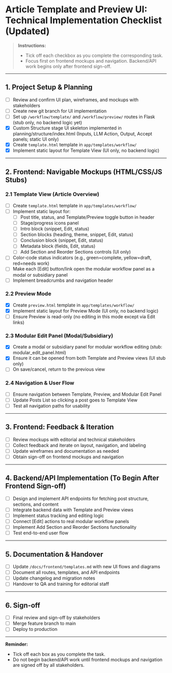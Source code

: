 # Article Template and Preview UI: Technical Implementation Checklist (Updated)

> **Instructions:**
> - Tick off each checkbox as you complete the corresponding task.
> - Focus first on frontend mockups and navigation. Backend/API work begins only after frontend sign-off.

---

## 1. Project Setup & Planning
- [ ] Review and confirm UI plan, wireframes, and mockups with stakeholders
- [ ] Create new git branch for UI implementation
- [ ] Set up `/workflow/template/` and `/workflow/preview/` routes in Flask (stub only, no backend logic yet)
- [x] Custom Structure stage UI skeleton implemented in planning/structure/index.html (Inputs, LLM Action, Output, Accept panels; static UI only)
- [x] Create `template.html` template in `app/templates/workflow/`
- [x] Implement static layout for Template View (UI only, no backend logic)

---

## 2. Frontend: Navigable Mockups (HTML/CSS/JS Stubs)

### 2.1 Template View (Article Overview)
- [ ] Create `template.html` template in `app/templates/workflow/`
- [ ] Implement static layout for:
    - [ ] Post title, status, and Template/Preview toggle button in header
    - [ ] Stage/progress icons panel
    - [ ] Intro block (snippet, Edit, status)
    - [ ] Section blocks (heading, theme, snippet, Edit, status)
    - [ ] Conclusion block (snippet, Edit, status)
    - [ ] Metadata block (fields, Edit, status)
    - [ ] Add Section and Reorder Sections controls (UI only)
- [ ] Color-code status indicators (e.g., green=complete, yellow=draft, red=needs work)
- [ ] Make each [Edit] button/link open the modular workflow panel as a modal or subsidiary panel
- [ ] Implement breadcrumbs and navigation header

### 2.2 Preview Mode
- [x] Create `preview.html` template in `app/templates/workflow/`
- [x] Implement static layout for Preview Mode (UI only, no backend logic)
- [ ] Ensure Preview is read-only (no editing in this mode except via Edit links)

### 2.3 Modular Edit Panel (Modal/Subsidiary)
- [x] Create a modal or subsidiary panel for modular workflow editing (stub: modular_edit_panel.html)
- [x] Ensure it can be opened from both Template and Preview views (UI stub only)
- [ ] On save/cancel, return to the previous view

### 2.4 Navigation & User Flow
- [ ] Ensure navigation between Template, Preview, and Modular Edit Panel
- [ ] Update Posts List so clicking a post goes to Template View
- [ ] Test all navigation paths for usability

---

## 3. Frontend: Feedback & Iteration
- [ ] Review mockups with editorial and technical stakeholders
- [ ] Collect feedback and iterate on layout, navigation, and labeling
- [ ] Update wireframes and documentation as needed
- [ ] Obtain sign-off on frontend mockups and navigation

---

## 4. Backend/API Implementation (To Begin After Frontend Sign-off)
- [ ] Design and implement API endpoints for fetching post structure, sections, and content
- [ ] Integrate backend data with Template and Preview views
- [ ] Implement status tracking and editing logic
- [ ] Connect [Edit] actions to real modular workflow panels
- [ ] Implement Add Section and Reorder Sections functionality
- [ ] Test end-to-end user flow

---

## 5. Documentation & Handover
- [ ] Update `/docs/frontend/templates.md` with new UI flows and diagrams
- [ ] Document all routes, templates, and API endpoints
- [ ] Update changelog and migration notes
- [ ] Handover to QA and training for editorial staff

---

## 6. Sign-off
- [ ] Final review and sign-off by stakeholders
- [ ] Merge feature branch to main
- [ ] Deploy to production

---

**Reminder:**
- Tick off each box as you complete the task.
- Do not begin backend/API work until frontend mockups and navigation are signed off by all stakeholders. 